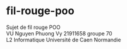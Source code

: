 # fil-rouge-poo

Sujet de fil rouge POO\
VU Nguyen Phuong Vy 21911658 groupe 70\
L2 Informatique Université de Caen Normandie
